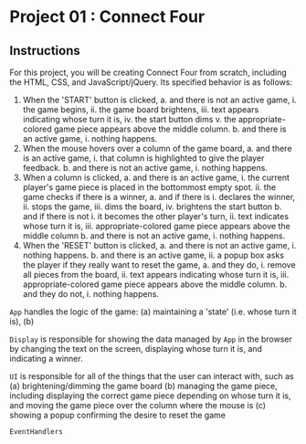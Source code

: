 # Project 01 : Connect Four

## Instructions

For this project, you will be creating Connect Four from scratch, including the
HTML, CSS, and JavaScript/jQuery.  Its specified behavior is as follows:

1.  When the 'START' button is clicked,
      a.  and there is not an active game,
        i.    the game begins,
        ii.   the game board brightens,
        iii.  text appears indicating whose turn it is,
        iv.   the start button dims
        v.    the appropriate-colored game piece appears above the middle column.
      b.  and there is an active game,
        i.    nothing happens.
2.  When the mouse hovers over a column of the game board,
      a.  and there is an active game,
        i.    that column is highlighted to give the player feedback.
      b.  and there is not an active game,
        i.    nothing happens.
3.  When a column is clicked,
      a.  and there is an active game,
        i.    the current player's game piece is placed in the bottommost empty
              spot.
        ii.   the game checks if there is a winner,
          a.    and if there is
            i.    declares the winner,
            ii.   stops the game,
            iii.  dims the board,
            iv.   brightens the start button
          b.    and if there is not
            i.    it becomes the other player's turn,
            ii.   text indicates whose turn it is,
            iii.  appropriate-colored game piece appears above the middle column
      b.  and there is not an active game,
        i.    nothing happens.
4.  When the 'RESET' button is clicked,
      a.  and there is not an active game,
        i.    nothing happens.
      b.  and there is an active game,
        ii.   a popup box asks the player if they really want to reset the game,
          a.    and they do,
            i.    remove all pieces from the board,
            ii.   text appears indicating whose turn it is,
            iii.  appropriate-colored game piece appears above the middle column.
          b.    and they do not,
            i.    nothing happens.

`App` handles the logic of the game:
(a) maintaining a 'state' (i.e. whose turn it is),
(b)

`Display` is responsible for showing the data managed by `App` in the browser by
changing the text on the screen, displaying whose turn it is, and indicating a
winner.

`UI` is responsible for all of the things that the user can interact with, such as
(a) brightening/dimming the game board
(b) managing the game piece, including displaying the correct game piece depending
    on whose turn it is, and moving the game piece over the column where the mouse
    is
(c) showing a popup confirming the desire to reset the game


`EventHandlers`
